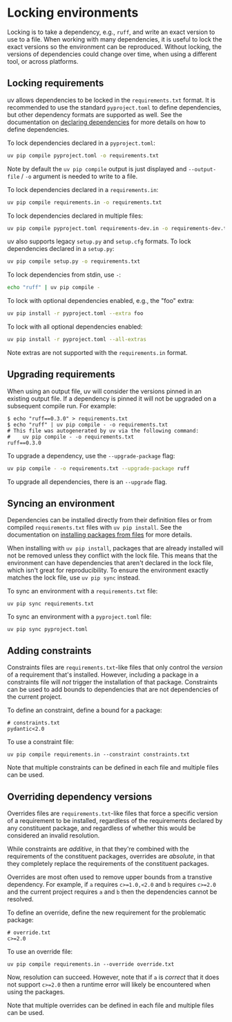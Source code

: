 # Locking environments

Locking is to take a dependency, e.g., `ruff`, and write an exact version to use to a file. When working with many dependencies, it is useful to lock the exact versions so the environment can be reproduced. Without locking, the versions of dependencies could change over time, when using a different tool, or across platforms.

## Locking requirements

uv allows dependencies to be locked in the `requirements.txt` format. It is recommended to use the standard `pyproject.toml` to define dependencies, but other dependency formats are supported as well. See the documentation on [declaring dependencies](dependencies.md) for more details on how to define dependencies.

To lock dependencies declared in a `pyproject.toml`:

```bash
uv pip compile pyproject.toml -o requirements.txt
```

Note by default the `uv pip compile` output is just displayed and `--output-file` / `-o` argument is needed to write to a file.

To lock dependencies declared in a `requirements.in`:

```bash
uv pip compile requirements.in -o requirements.txt
```

To lock dependencies declared in multiple files:

```bash
uv pip compile pyproject.toml requirements-dev.in -o requirements-dev.txt`
```

uv also supports legacy `setup.py` and `setup.cfg` formats. To lock dependencies declared in a `setup.py`:

```bash
uv pip compile setup.py -o requirements.txt
```

To lock dependencies from stdin, use `-`:

```bash
echo "ruff" | uv pip compile -
```

To lock with optional dependencies enabled, e.g., the "foo" extra:

```bash
uv pip install -r pyproject.toml --extra foo
```

To lock with all optional dependencies enabled:

```bash
uv pip install -r pyproject.toml --all-extras
```

Note extras are not supported with the `requirements.in` format.

## Upgrading requirements

When using an output file, uv will consider the versions pinned in an existing output file. If a dependency is pinned it will not be upgraded on a subsequent compile run. For example:

```console
$ echo "ruff==0.3.0" > requirements.txt
$ echo "ruff" | uv pip compile - -o requirements.txt
# This file was autogenerated by uv via the following command:
#    uv pip compile - -o requirements.txt
ruff==0.3.0
```

To upgrade a dependency, use the `--upgrade-package` flag:

```bash
uv pip compile - -o requirements.txt --upgrade-package ruff
```

To upgrade all dependencies, there is an `--upgrade` flag.

## Syncing an environment

Dependencies can be installed directly from their definition files or from compiled `requirements.txt` files with `uv pip install`. See the documentation on [installing packages from files](packages.md#installing-packages-from-files) for more details.

When installing with `uv pip install`, packages that are already installed will not be removed unless they conflict with the lock file. This means that the environment can have dependencies that aren't declared in the lock file, which isn't great for reproducibility. To ensure the environment exactly matches the lock file, use `uv pip sync` instead.

To sync an environment with a `requirements.txt` file:

```shell
uv pip sync requirements.txt
```

To sync an environment with a `pyproject.toml` file:

```shell
uv pip sync pyproject.toml
```

## Adding constraints

Constraints files are `requirements.txt`-like files that only control the _version_ of a requirement that's installed. However,
including a package in a constraints file will _not_ trigger the installation of that package. Constraints can be used to add bounds to dependencies that are not dependencies of the current project.

To define an constraint, define a bound for a package:

```text
# constraints.txt
pydantic<2.0
```

To use a constraint file:

```shell
uv pip compile requirements.in --constraint constraints.txt
```

Note that multiple constraints can be defined in each file and multiple files can be used.

## Overriding dependency versions

Overrides files are `requirements.txt`-like files that force a specific version of a requirement to be installed, regardless of
the requirements declared by any constituent package, and regardless of whether this would be considered an invalid resolution.

While constraints are _additive_, in that they're combined with the requirements of the constituent packages, overrides are
_absolute_, in that they completely replace the requirements of the constituent packages.

Overrides are most often used to remove upper bounds from a transtive dependency. For example, if `a` requires `c>=1.0,<2.0` and `b` requires `c>=2.0` and the current project requires `a` and `b` then the dependencies cannot be resolved.

To define an override, define the new requirement for the problematic package:

```text
# override.txt
c>=2.0
```

To use an override file:

```shell
uv pip compile requirements.in --override override.txt
```

Now, resolution can succeed. However, note that if `a` is _correct_ that it does not support `c>=2.0` then a runtime error will likely be encountered when using the packages.

Note that multiple overrides can be defined in each file and multiple files can be used.
